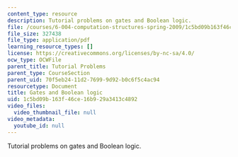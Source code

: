 ```yaml
---
content_type: resource
description: Tutorial problems on gates and Boolean logic.
file: /courses/6-004-computation-structures-spring-2009/1c5bd09b163f46ce16b929a3413c4892_MIT6_004s09_tutor04.pdf
file_size: 327438
file_type: application/pdf
learning_resource_types: []
license: https://creativecommons.org/licenses/by-nc-sa/4.0/
ocw_type: OCWFile
parent_title: Tutorial Problems
parent_type: CourseSection
parent_uid: 70f5eb24-11d2-7699-9d92-b0c6f5c4ac94
resourcetype: Document
title: Gates and Boolean logic
uid: 1c5bd09b-163f-46ce-16b9-29a3413c4892
video_files:
  video_thumbnail_file: null
video_metadata:
  youtube_id: null
---
```

Tutorial problems on gates and Boolean logic.